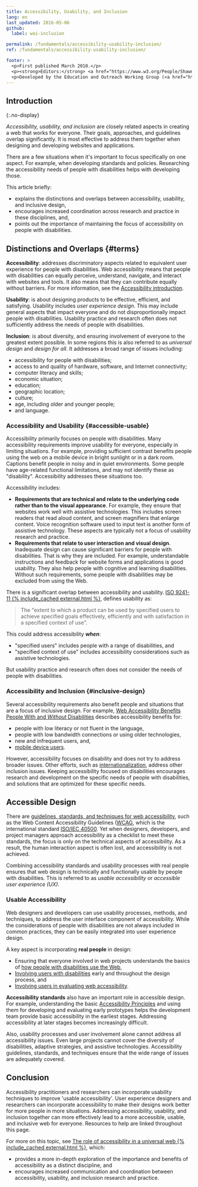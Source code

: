 ```yaml
---
title: Accessibility, Usability, and Inclusion
lang: en
last_updated: 2016-05-06
github:
  label: wai-inclusion

permalink: /fundamentals/accessibility-usability-inclusion/
ref: /fundamentals/accessibility-usability-inclusion/

footer: >
  <p>First published March 2010.</p>
  <p><strong>Editors:</strong> <a href="https://www.w3.org/People/Shawn/">Shawn Lawton Henry</a>, <a href="https://www.w3.org/People/shadi/">Shadi Abou-Zahra</a>, and <a href="https://www.w3.org/People/kevin">Kevin White</a>. Contributors: Sharron Rush, and <a href="https://www.w3.org/WAI/EO/EOWG-members">EOWG Participants</a>.</p>
  <p>Developed by the Education and Outreach Working Group (<a href="http://www.w3.org/WAI/EO/">EOWG</a>). Previously developed with support of the <a href="/WAI/WAI-AGE/"><abbr>WAI-AGE</abbr> Project</a>.</p>
---
```


## Introduction
{:.no-display}

*Accessibility, usability, and inclusion* are closely related aspects in creating a web that works for everyone. Their goals, approaches, and guidelines overlap significantly. It is most effective to address them together when designing and developing websites and applications.

There are a few situations when it's important to focus specifically on one aspect. For example, when developing standards and policies. Researching the accessibility needs of people with disabilities helps with developing those.

This article briefly:

-   explains the distinctions and overlaps between accessibility, usability, and inclusive design,
-   encourages increased coordination across research and practice in these disciplines, and,
-   points out the importance of maintaining the focus of accessibility on people with disabilities.

Distinctions and Overlaps {#terms}
-------------------------

**Accessibility**: addresses discriminatory aspects related to equivalent user experience for people with disabilities. Web accessibility means that people with disabilities can equally perceive, understand, navigate, and interact with websites and tools. It also means that they can contribute equally without barriers. For more information, see the [Accessibility introduction](/fundamentals/accessibility-intro/).

**Usability**: is about designing products to be effective, efficient, and satisfying. Usability includes *user experience design*. This may include general aspects that impact everyone and do not disproportionally impact people with disabilities. Usability practice and research often does not sufficiently address the needs of people with disabilities.

**Inclusion**: is about diversity, and ensuring involvement of everyone to the greatest extent possible. In some regions this is also referred to as *universal design* and *design for all*.  It addresses a broad range of issues including:

* accessibility for people with disabilities;
* access to and quality of hardware, software, and Internet connectivity;
* computer literacy and skills;
* economic situation;
* education;
* geographic location;
* culture;
* age, including older and younger people;
* and language.

### Accessibility and Usability {#accessible-usable}

Accessibility primarily focuses on people with disabilities. Many accessibility requirements improve usability for everyone, especially in limiting situations. For example, providing sufficient contrast benefits people using the web on a mobile device in bright sunlight or in a dark room. Captions benefit people in noisy and in quiet environments. Some people have age-related functional limitations, and may not identify these as "disability". Accessibility addresses these situations too.

Accessibility includes:

-   **Requirements that are technical and relate to the underlying code rather than to the visual appearance**. For example, they ensure that websites work well with assistive technologies. This includes screen readers that read aloud content, and screen magnifiers that enlarge content. Voice recognition software used to input text is another form of assistive technology.  These aspects are typically not a focus of usability research and practice.
-   **Requirements that relate to user interaction and visual design**. Inadequate design can cause significant barriers for people with disabilities. That is why they are included. For example, understandable instructions and feedback for website forms and applications is good usability. They also help people with cognitive and learning disabilities. Without such requirements, some people with disabilities may be excluded from using the Web.

There is a significant overlap between accessibility and usability. [ISO 9241-11 {% include_cached external.html %}](https://www.iso.org/iso/catalogue_detail.htm?csnumber=16883), defines usability as:

> The "extent to which a product can be used by specified users to achieve specified goals effectively, efficiently and with satisfaction in a specified context of use".

This could address accessibility ***when***:

* "specified users" includes people with a range of disabilities, and
* "specified context of use" includes accessibility considerations such as assistive technologies.

But usability practice and research often does not consider the needs of people with disabilities.

### Accessibility and Inclusion {#inclusive-design}

Several accessibility requirements also benefit people and situations that are a focus of inclusive design. For example, [Web Accessibility
Benefits People With and *Without* Disabilities](https://www.w3.org/WAI/bcase/soc#groups) describes accessibility benefits for:

-   people with low literacy or not fluent in the language,
-   people with low bandwidth connections or using older technologies,
-   new and infrequent users, and,
-   [mobile device users](/standards-guidelines/wcag-mobile-overlap/).

However, accessibility focuses on disability and does not try to address broader issues. Other efforts, such as [internationalization](https://www.w3.org/International/), address other inclusion issues. Keeping accessibility focused on disabilities encourages research and development on the specific needs of people with disabilities, and solutions that are optimized for these specific needs.

Accessible Design
-----------------

There are [guidelines, standards, and techniques for web accessibility](/standards-guidelines/), such as the Web Content Accessibility Guidelines ([WCAG](/standards-guidelines/wcag/), which is the international standard [ISO/IEC 40500](https://www.w3.org/blog/2012/10/wcag-20-is-now-also-isoiec-405/).
Yet when designers, developers, and project managers approach accessibility as a checklist to meet these standards, the focus is only on the technical aspects of accessibility. As a result, the human interaction aspect is often lost, and accessibility is not achieved.

Combining accessibility standards and usability processes with real people ensures that web design is technically and functionally usable by people with disabilities. This is referred to as *usable accessibility* or *accessible user experience (UX)*.

### Usable Accessibility

Web designers and developers can use usability processes, methods, and techniques, to address the user interface component of accessibility.
While the considerations of people with disabilities are not always included in common practices, they can be easily integrated into user experience design.

A key aspect is incorporating **real people** in design:

-   Ensuring that everyone involved in web projects understands the basics of [how people with disabilities use the Web](/people-use-web/),
-   [Involving users with disabilities](/planning/involving-users/) early and throughout the design process, and
-   [Involving users in evaluating web accessibility](/test-evaluate/involving-users/).

**Accessibility standards** also have an important role in accessible design. For example, understanding the basic [Accessibility Principles](/fundamentals/accessibility-principles/) and using them for developing and evaluating early prototypes helps the development team provide basic accessibility in the earliest stages.
Addressing accessibility at later stages becomes increasingly difficult.

Also, usability processes and user involvement alone cannot address all accessibility issues. Even large projects cannot cover the diversity of disabilities, adaptive strategies, and assistive technologies.
Accessibility guidelines, standards, and techniques ensure that the wide range of issues are adequately covered.

Conclusion
----------

Accessibility practitioners and researchers can incorporate usability techniques to improve 'usable accessibility'. User experience designers and researchers can incorporate accessibility to make their designs work better for more people in more situations. Addressing accessibility, usability, and inclusion together can more effectively lead to a more accessible, usable, and inclusive web for everyone. Resources to help are linked throughout this page.

For more on this topic, see [The role of accessibility in a universal web {% include_cached external.html %}](https://dspace.mit.edu/handle/1721.1/88013), which:

-   provides a more in-depth exploration of the importance and benefits of accessibility as a distinct discipline, and
-   encourages increased communication and coordination between accessibility, usability, and inclusion research and practice.

